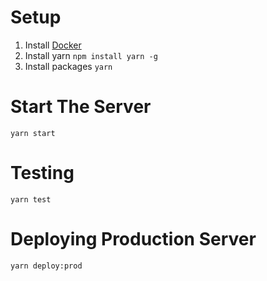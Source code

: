 # Setup
1. Install [Docker](https://docs.docker.com/install/linux/docker-ce/ubuntu/)
2. Install yarn `npm install yarn -g`
3. Install packages `yarn`

# Start The Server
`yarn start`

# Testing
`yarn test`

# Deploying Production Server
`yarn deploy:prod`

